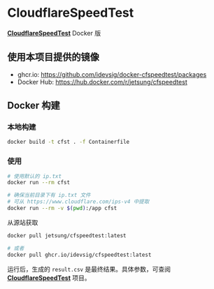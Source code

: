 # CloudflareSpeedTest

[**CloudflareSpeedTest**](https://github.com/XIU2/CloudflareSpeedTest) Docker 版

## 使用本项目提供的镜像

- ghcr.io: https://github.com/idevsig/docker-cfspeedtest/packages
- Docker Hub: https://hub.docker.com/r/jetsung/cfspeedtest

## Docker 构建

### 本地构建
```bash
docker build -t cfst . -f Containerfile
```

### 使用 
```bash
# 使用默认的 ip.txt
docker run --rm cfst

# 确保当前目录下有 ip.txt 文件
# 可从 https://www.cloudflare.com/ips-v4 中提取
docker run --rm -v $(pwd):/app cfst
```

从源站获取
```bash
docker pull jetsung/cfspeedtest:latest

# 或者
docker pull ghcr.io/idevsig/cfspeedtest:latest
```

运行后，生成的 `result.csv` 是最终结果。具体参数，可查阅 [**CloudflareSpeedTest**](https://github.com/XIU2/CloudflareSpeedTest) 项目。
